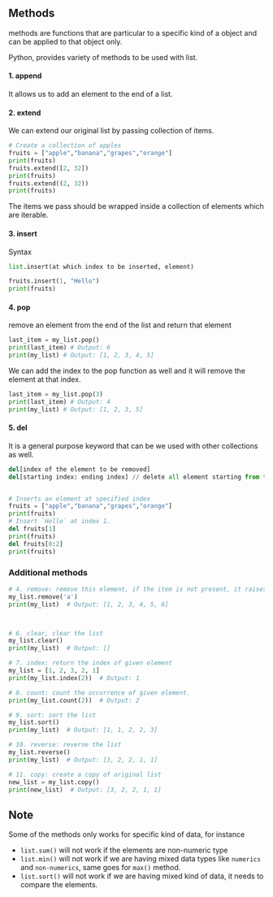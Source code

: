 ## Methods

methods are functions that are particular to a specific kind of a object and can be applied to that object only.

Python, provides variety of methods to be used with list.

#### 1. append

It allows us to add an element to the end of a list.

#### 2. extend

We can extend our original list by passing collection of items.

```py
# Create a collection of apples
fruits = ["apple","banana","grapes","orange"]
print(fruits)
fruits.extend([2, 32])
print(fruits)
fruits.extend((2, 32))
print(fruits)
```

The items we pass should be wrapped inside a collection of elements which are iterable.

#### 3. insert

Syntax

```py
list.insert(at which index to be inserted, element)
```

```py
fruits.insert(1, "Hello")
print(fruits)
```

#### 4. pop

remove an element from the end of the list and return that element

```py
last_item = my_list.pop()
print(last_item) # Output: 6
print(my_list) # Output: [1, 2, 3, 4, 5]
```

We can add the index to the pop function as well and it will remove the element at that index.

```py
last_item = my_list.pop(3)
print(last_item) # Output: 4
print(my_list) # Output: [1, 2, 3, 5]

```

#### 5. del

It is a general purpose keyword that can be we used with other collections as well.

```py
del[index of the element to be removed]
del[starting index: ending index] // delete all element starting from the given index excluding the end index.
```

```py

# Inserts an element at specified index
fruits = ["apple","banana","grapes","orange"]
print(fruits)
# Insert `Hello` at index 1.
del fruits[1]
print(fruits)
del fruits[0:2]
print(fruits)
```

### Additional methods

```py
# 4. remove: remove this element, if the item is not present, it raises value error.
my_list.remove('a')
print(my_list)  # Output: [1, 2, 3, 4, 5, 6]



# 6. clear, clear the list
my_list.clear()
print(my_list)  # Output: []

# 7. index: return the index of given element
my_list = [1, 2, 3, 2, 1]
print(my_list.index(2))  # Output: 1

# 8. count: count the occurrence of given element.
print(my_list.count(2))  # Output: 2

# 9. sort: sort the list
my_list.sort()
print(my_list)  # Output: [1, 1, 2, 2, 3]

# 10. reverse: reverse the list
my_list.reverse()
print(my_list)  # Output: [3, 2, 2, 1, 1]

# 11. copy: create a copy of original list
new_list = my_list.copy()
print(new_list)  # Output: [3, 2, 2, 1, 1]
```

## Note

Some of the methods only works for specific kind of data, for instance

- `list.sum()` will not work if the elements are non-numeric type
- `list.min()` will not work if we are having mixed data types like `numerics` and `non-numerics`, same goes for `max()` method.
- `list.sort()` will not work if we are having mixed kind of data, it needs to compare the elements.
